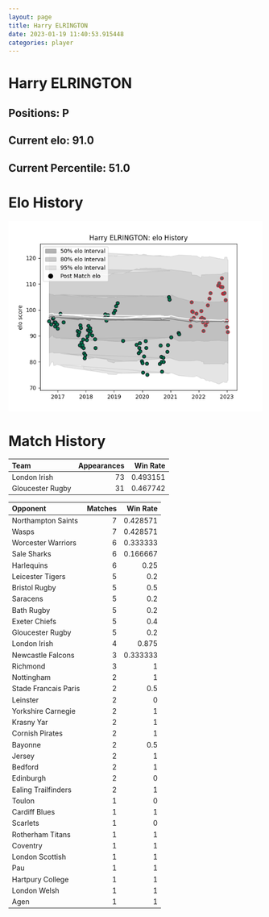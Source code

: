 ```yaml
---  
layout: page  
title: Harry ELRINGTON  
date: 2023-01-19 11:40:53.915448  
categories: player  
---
```

# Harry ELRINGTON

## Positions: P

## Current elo: 91.0

## Current Percentile: 51.0

# Elo History


![elo history](history_HarryELRINGTON.png)
# Match History


| Team             |   Appearances |   Win Rate |
|:-----------------|--------------:|-----------:|
| London Irish     |            73 |   0.493151 |
| Gloucester Rugby |            31 |   0.467742 |

| Opponent             |   Matches |   Win Rate |
|:---------------------|----------:|-----------:|
| Northampton Saints   |         7 |   0.428571 |
| Wasps                |         7 |   0.428571 |
| Worcester Warriors   |         6 |   0.333333 |
| Sale Sharks          |         6 |   0.166667 |
| Harlequins           |         6 |   0.25     |
| Leicester Tigers     |         5 |   0.2      |
| Bristol Rugby        |         5 |   0.5      |
| Saracens             |         5 |   0.2      |
| Bath Rugby           |         5 |   0.2      |
| Exeter Chiefs        |         5 |   0.4      |
| Gloucester Rugby     |         5 |   0.2      |
| London Irish         |         4 |   0.875    |
| Newcastle Falcons    |         3 |   0.333333 |
| Richmond             |         3 |   1        |
| Nottingham           |         2 |   1        |
| Stade Francais Paris |         2 |   0.5      |
| Leinster             |         2 |   0        |
| Yorkshire Carnegie   |         2 |   1        |
| Krasny Yar           |         2 |   1        |
| Cornish Pirates      |         2 |   1        |
| Bayonne              |         2 |   0.5      |
| Jersey               |         2 |   1        |
| Bedford              |         2 |   1        |
| Edinburgh            |         2 |   0        |
| Ealing Trailfinders  |         2 |   1        |
| Toulon               |         1 |   0        |
| Cardiff Blues        |         1 |   1        |
| Scarlets             |         1 |   0        |
| Rotherham Titans     |         1 |   1        |
| Coventry             |         1 |   1        |
| London Scottish      |         1 |   1        |
| Pau                  |         1 |   1        |
| Hartpury College     |         1 |   1        |
| London Welsh         |         1 |   1        |
| Agen                 |         1 |   1        |